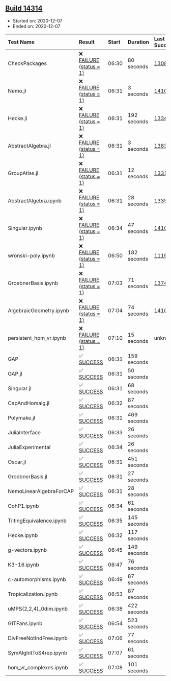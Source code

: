 ## [Build 14314](https://oscarci.mathematik.uni-kl.de/job/oscar/14314/)

* Started on: 2020-12-07
* Ended on: 2020-12-07

| Test Name    | Result | Start | Duration | Last Success | First Failure |
|:-------------|:-------|:------|:---------|:-------------|:--------------|
| CheckPackages | ❌ [FAILURE (status = 1)](https://oscarci.mathematik.uni-kl.de/job/oscar/14314/artifact/logs/build-14314/CheckPackages.log) | 06:30 | 80 seconds | [13085](https://oscarci.mathematik.uni-kl.de/job/oscar/13085/) | [13086](https://oscarci.mathematik.uni-kl.de/job/oscar/13086/) |
| Nemo.jl | ❌ [FAILURE (status = 1)](https://oscarci.mathematik.uni-kl.de/job/oscar/14314/artifact/logs/build-14314/Nemo.jl.log) | 06:31 | 3 seconds | [14101](https://oscarci.mathematik.uni-kl.de/job/oscar/14101/) | [14102](https://oscarci.mathematik.uni-kl.de/job/oscar/14102/) |
| Hecke.jl | ❌ [FAILURE (status = 1)](https://oscarci.mathematik.uni-kl.de/job/oscar/14314/artifact/logs/build-14314/Hecke.jl.log) | 06:31 | 192 seconds | [13341](https://oscarci.mathematik.uni-kl.de/job/oscar/13341/) | [13342](https://oscarci.mathematik.uni-kl.de/job/oscar/13342/) |
| AbstractAlgebra.jl | ❌ [FAILURE (status = 1)](https://oscarci.mathematik.uni-kl.de/job/oscar/14314/artifact/logs/build-14314/AbstractAlgebra.jl.log) | 06:31 | 3 seconds | [13837](https://oscarci.mathematik.uni-kl.de/job/oscar/13837/) | [13838](https://oscarci.mathematik.uni-kl.de/job/oscar/13838/) |
| GroupAtlas.jl | ❌ [FAILURE (status = 1)](https://oscarci.mathematik.uni-kl.de/job/oscar/14314/artifact/logs/build-14314/GroupAtlas.jl.log) | 06:31 | 12 seconds | [13311](https://oscarci.mathematik.uni-kl.de/job/oscar/13311/) | [13312](https://oscarci.mathematik.uni-kl.de/job/oscar/13312/) |
| AbstractAlgebra.ipynb | ❌ [FAILURE (status = 1)](https://oscarci.mathematik.uni-kl.de/job/oscar/14314/artifact/logs/build-14314/AbstractAlgebra.ipynb.log) | 06:31 | 28 seconds | [13355](https://oscarci.mathematik.uni-kl.de/job/oscar/13355/) | [13356](https://oscarci.mathematik.uni-kl.de/job/oscar/13356/) |
| Singular.ipynb | ❌ [FAILURE (status = 1)](https://oscarci.mathematik.uni-kl.de/job/oscar/14314/artifact/logs/build-14314/Singular.ipynb.log) | 06:34 | 47 seconds | [14101](https://oscarci.mathematik.uni-kl.de/job/oscar/14101/) | [14102](https://oscarci.mathematik.uni-kl.de/job/oscar/14102/) |
| wronski-poly.ipynb | ❌ [FAILURE (status = 1)](https://oscarci.mathematik.uni-kl.de/job/oscar/14314/artifact/logs/build-14314/wronski-poly.ipynb.log) | 06:50 | 182 seconds | [11192](https://oscarci.mathematik.uni-kl.de/job/oscar/11192/) | [11193](https://oscarci.mathematik.uni-kl.de/job/oscar/11193/) |
| GroebnerBasis.ipynb | ❌ [FAILURE (status = 1)](https://oscarci.mathematik.uni-kl.de/job/oscar/14314/artifact/logs/build-14314/GroebnerBasis.ipynb.log) | 07:03 | 71 seconds | [13748](https://oscarci.mathematik.uni-kl.de/job/oscar/13748/) | [13749](https://oscarci.mathematik.uni-kl.de/job/oscar/13749/) |
| AlgebraicGeometry.ipynb | ❌ [FAILURE (status = 1)](https://oscarci.mathematik.uni-kl.de/job/oscar/14314/artifact/logs/build-14314/AlgebraicGeometry.ipynb.log) | 07:04 | 74 seconds | [14101](https://oscarci.mathematik.uni-kl.de/job/oscar/14101/) | [14102](https://oscarci.mathematik.uni-kl.de/job/oscar/14102/) |
| persistent_hom_vr.ipynb | ❌ [FAILURE (status = 1)](https://oscarci.mathematik.uni-kl.de/job/oscar/14314/artifact/logs/build-14314/persistent_hom_vr.ipynb.log) | 07:10 | 15 seconds | unknown | unknown |
| GAP | ✅ [SUCCESS](https://oscarci.mathematik.uni-kl.de/job/oscar/14314/artifact/logs/build-14314/GAP.log) | 06:31 | 159 seconds |  |  |
| GAP.jl | ✅ [SUCCESS](https://oscarci.mathematik.uni-kl.de/job/oscar/14314/artifact/logs/build-14314/GAP.jl.log) | 06:31 | 50 seconds |  |  |
| Singular.jl | ✅ [SUCCESS](https://oscarci.mathematik.uni-kl.de/job/oscar/14314/artifact/logs/build-14314/Singular.jl.log) | 06:31 | 68 seconds |  |  |
| CapAndHomalg.jl | ✅ [SUCCESS](https://oscarci.mathematik.uni-kl.de/job/oscar/14314/artifact/logs/build-14314/CapAndHomalg.jl.log) | 06:32 | 87 seconds |  |  |
| Polymake.jl | ✅ [SUCCESS](https://oscarci.mathematik.uni-kl.de/job/oscar/14314/artifact/logs/build-14314/Polymake.jl.log) | 06:31 | 469 seconds |  |  |
| JuliaInterface | ✅ [SUCCESS](https://oscarci.mathematik.uni-kl.de/job/oscar/14314/artifact/logs/build-14314/JuliaInterface.log) | 06:33 | 26 seconds |  |  |
| JuliaExperimental | ✅ [SUCCESS](https://oscarci.mathematik.uni-kl.de/job/oscar/14314/artifact/logs/build-14314/JuliaExperimental.log) | 06:34 | 26 seconds |  |  |
| Oscar.jl | ✅ [SUCCESS](https://oscarci.mathematik.uni-kl.de/job/oscar/14314/artifact/logs/build-14314/Oscar.jl.log) | 06:31 | 451 seconds |  |  |
| GroebnerBasis.jl | ✅ [SUCCESS](https://oscarci.mathematik.uni-kl.de/job/oscar/14314/artifact/logs/build-14314/GroebnerBasis.jl.log) | 06:31 | 27 seconds |  |  |
| NemoLinearAlgebraForCAP | ✅ [SUCCESS](https://oscarci.mathematik.uni-kl.de/job/oscar/14314/artifact/logs/build-14314/NemoLinearAlgebraForCAP.log) | 06:31 | 28 seconds |  |  |
| CohP1.ipynb | ✅ [SUCCESS](https://oscarci.mathematik.uni-kl.de/job/oscar/14314/artifact/logs/build-14314/CohP1.ipynb.log) | 06:34 | 61 seconds |  |  |
| TiltingEquivalence.ipynb | ✅ [SUCCESS](https://oscarci.mathematik.uni-kl.de/job/oscar/14314/artifact/logs/build-14314/TiltingEquivalence.ipynb.log) | 06:35 | 145 seconds |  |  |
| Hecke.ipynb | ✅ [SUCCESS](https://oscarci.mathematik.uni-kl.de/job/oscar/14314/artifact/logs/build-14314/Hecke.ipynb.log) | 06:32 | 117 seconds |  |  |
| g-vectors.ipynb | ✅ [SUCCESS](https://oscarci.mathematik.uni-kl.de/job/oscar/14314/artifact/logs/build-14314/g-vectors.ipynb.log) | 06:45 | 149 seconds |  |  |
| K3-16.ipynb | ✅ [SUCCESS](https://oscarci.mathematik.uni-kl.de/job/oscar/14314/artifact/logs/build-14314/K3-16.ipynb.log) | 06:47 | 76 seconds |  |  |
| c-automorphisms.ipynb | ✅ [SUCCESS](https://oscarci.mathematik.uni-kl.de/job/oscar/14314/artifact/logs/build-14314/c-automorphisms.ipynb.log) | 06:49 | 87 seconds |  |  |
| Tropicalization.ipynb | ✅ [SUCCESS](https://oscarci.mathematik.uni-kl.de/job/oscar/14314/artifact/logs/build-14314/Tropicalization.ipynb.log) | 06:53 | 87 seconds |  |  |
| uMPS(2,2,4)_0dim.ipynb | ✅ [SUCCESS](https://oscarci.mathematik.uni-kl.de/job/oscar/14314/artifact/logs/build-14314/uMPS-2-2-4-_0dim.ipynb.log) | 06:38 | 422 seconds |  |  |
| GITFans.ipynb | ✅ [SUCCESS](https://oscarci.mathematik.uni-kl.de/job/oscar/14314/artifact/logs/build-14314/GITFans.ipynb.log) | 06:54 | 523 seconds |  |  |
| DivFreeNotIndFree.ipynb | ✅ [SUCCESS](https://oscarci.mathematik.uni-kl.de/job/oscar/14314/artifact/logs/build-14314/DivFreeNotIndFree.ipynb.log) | 07:06 | 77 seconds |  |  |
| SymAlgIntToS4rep.ipynb | ✅ [SUCCESS](https://oscarci.mathematik.uni-kl.de/job/oscar/14314/artifact/logs/build-14314/SymAlgIntToS4rep.ipynb.log) | 07:07 | 61 seconds |  |  |
| hom_vr_complexes.ipynb | ✅ [SUCCESS](https://oscarci.mathematik.uni-kl.de/job/oscar/14314/artifact/logs/build-14314/hom_vr_complexes.ipynb.log) | 07:08 | 101 seconds |  |  |
